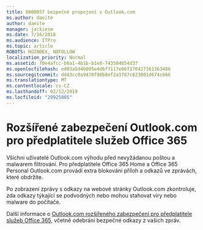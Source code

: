 ```yaml
---
title: 8000057 bezpečné propojení v Outlook.com
ms.author: daeite
author: daeite
manager: jackiesm
ms.date: 7/16/2018
ms.audience: ITPro
ms.topic: article
ROBOTS: NOINDEX, NOFOLLOW
localization_priority: Normal
ms.assetid: f0e4afcc-b0a1-4b1b-b1e8-743504b54d37
ms.openlocfilehash: ed03a5d4b005e4d6f7117e66f170427161363486
ms.sourcegitcommit: dd43cc0a9470f98b8ef2a3787c823801d674c666
ms.translationtype: MT
ms.contentlocale: cs-CZ
ms.lasthandoff: 02/12/2019
ms.locfileid: "29925805"
---
```

# <a name="advanced-outlookcom-security-for-office-365-subscribers"></a>Rozšířené zabezpečení Outlook.com pro předplatitele služeb Office 365

Všichni uživatelé Outlook.com výhodu před nevyžádanou poštou a malwarem filtrování. Pro předplatitele Office 365 Home a Office 365 Personal Outlook.com provádí extra blokování příloh a odkazů ve zprávách, které obdržíte.
  
Po zobrazení zprávy s odkazy na webové stránky Outlook.com zkontroluje, zda odkazy týkající se podvodných nebo mohou stahovat viry nebo malware do počítače.
  
Další informace o [Outlook.com rozšířeného zabezpečení pro předplatitele služeb Office 365](https://go.microsoft.com/fwlink/p/?linkid=2006140), včetně odebrání bezpečné odkazy z vašich zpráv.
  

